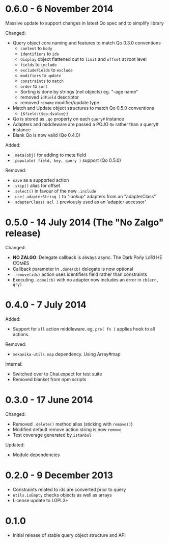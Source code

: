 0.6.0 - 6 November 2014
=====

Massive update to support changes in latest Qo spec and to simplify library

Changed:

- Query object core naming and features to match Qo 0.3.0 conventions
  - `content` to `body`
  - `identifiers` to `ids`
  - `display` object flattened out to `limit` and `offset` at root level
  - `fields` to `include`
  - `excludeFields` to `exclude`
  - `modifiers` to `update`
  - `constraints` to `match`
  - `order` to `sort`
  - Sorting is done by strings (not objects) eg. "-age name"
  - removed `idField` descriptor
  - removed `rename` modifier/update type
- Match and Update object structures to match Qo 0.5.0 conventions
  - `{$field:{$op:$value}}`
- Qo is stored as `.qo` property on each `query#` instance
- Adapters and middleware are passed a POJO `Qo` rather than a query# instance
- Blank Qo is now valid (Qo 0.4.0)

Added:

- `.meta(obj)` for adding to meta field
- `.populate( field, key, query )` support (Qo 0.5.0)

Removed:

- `save` as a supported action
- `.skip()` alias for offset
- `.select()` in favour of the new `.include`
- `.use( adapterString )` to "lookup" adapters from an "adapterClass"
- `.adapterClass( acl )` previously used as an 'adapter accessor'



0.5.0 - 14 July 2014 (The "No Zalgo" release)
=====

Changed:

- **NO ZALGO**: Delegate callback is always async. Th͏e Da҉rk Pońy Lo͘r͠d HE ́C͡OM̴E̸S
- Callback parameter in `.done(cb)` delegate is now optional
- `.remove(ids)` action uses identifiers field rather than constraints
- Executing `.done(cb)` with no adapter now includes an error in `cb(err, qry)`



0.4.0 - 7 July 2014
=====

Added:

- Support for `all` action middleware. eg. `pre( fn )` applies hook to all actions.

Removed:

- `mekanika-utils.map` dependency. Using Array#map

Internal:

- Switched over to Chai.expect for test suite
- Removed blanket from npm scripts



0.3.0 - 17 June 2014
=====

Changed:

- Removed `.delete()` method alias (sticking with `remove()`)
- Modified default remove action string is now `remove`
- Test coverage generated by `istanbul`

Updated:

- Module dependencies



0.2.0 - 9 December 2013
=====

- Constraints related to ids are converted prior to query
- `utils.isEmpty` checks objects as well as arrays
- License update to LGPL3+



0.1.0
=====

- Initial release of stable query object structure and API
